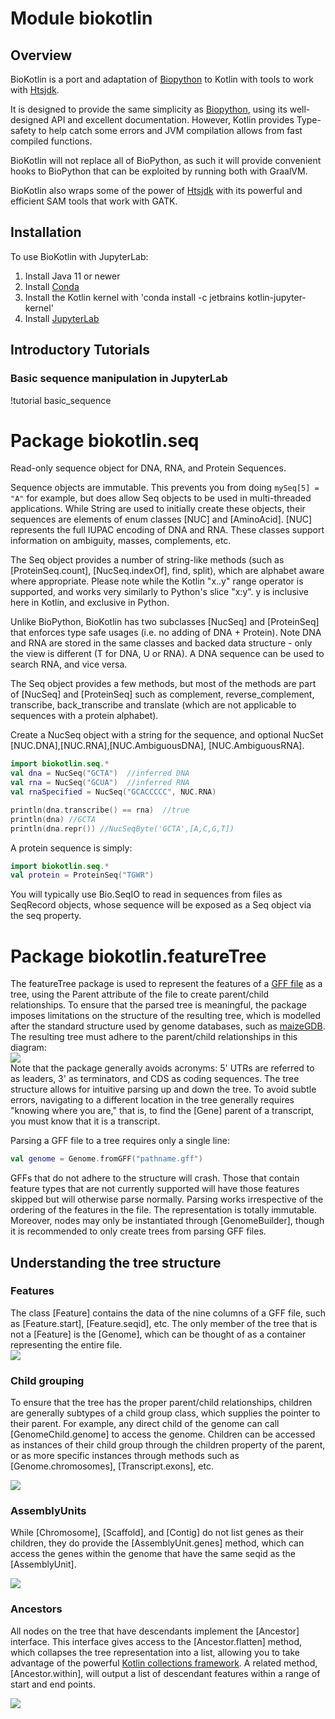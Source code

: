 # Module biokotlin

## Overview
BioKotlin is a port and adaptation of [Biopython](https://biopython.org) to Kotlin with tools to work with 
[Htsjdk](https://samtools.github.io/htsjdk/).

It is designed to provide the same simplicity as [Biopython](https://biopython.org), using its well-designed
API and excellent documentation.  However, Kotlin provides Type-safety to help catch
some errors and JVM compilation allows from fast compiled functions.

BioKotlin will not replace all of BioPython, as such it will provide convenient hooks
to BioPython that can be exploited by running both with GraalVM.

BioKotlin also wraps some of the power of [Htsjdk](https://samtools.github.io/htsjdk/) with
its powerful and efficient SAM tools that work with GATK.

## Installation
To use BioKotlin with JupyterLab:
1. Install Java 11 or newer
2. Install [Conda](https://docs.conda.io/projects/conda/en/latest/user-guide/install/index.html)
3. Install the Kotlin kernel with 'conda install -c jetbrains kotlin-jupyter-kernel'
4. Install [JupyterLab](https://jupyter.org/install)

## Introductory Tutorials
### Basic sequence manipulation in JupyterLab

!tutorial basic_sequence

# Package biokotlin.seq

Read-only sequence object for DNA, RNA, and Protein Sequences.

Sequence objects are immutable. This prevents you from doing `mySeq[5] = "A"` for example,
but does allow Seq objects to be used in multi-threaded applications.  While String are used to initially create
these objects, their sequences are elements of enum classes [NUC] and [AminoAcid].  [NUC] represents the full IUPAC encoding
of DNA and RNA.  These classes support information on ambiguity, masses, complements, etc.

The Seq object provides a number of string-like methods (such as [ProteinSeq.count], [NucSeq.indexOf],
find, split), which are alphabet aware where appropriate.  Please note while the Kotlin "x..y" range operator
is supported, and works very similarly to Python's slice "x:y".  y is inclusive here in Kotlin, and exclusive in Python.


Unlike BioPython, BioKotlin has two subclasses [NucSeq] and [ProteinSeq]
that enforces type safe usages (i.e. no adding of DNA + Protein).  Note DNA and RNA are stored in the same
classes and backed data structure - only the view is different (T for DNA, U or RNA).  A DNA sequence can be 
used to search RNA, and vice versa.

The Seq object provides a few methods, but most of the methods are part of [NucSeq] and [ProteinSeq] such
 as complement, reverse_complement, transcribe, back_transcribe and translate (which are
not applicable to sequences with a protein alphabet).

Create a NucSeq object with a string for the sequence, and optional NucSet [NUC.DNA],[NUC.RNA],[NUC.AmbiguousDNA],
[NUC.AmbiguousRNA]. 
```kotlin
import biokotlin.seq.*
val dna = NucSeq("GCTA")  //inferred DNA
val rna = NucSeq("GCUA")  //inferred RNA
val rnaSpecified = NucSeq("GCACCCCC", NUC.RNA)

println(dna.transcribe() == rna)  //true
println(dna) //GCTA
println(dna.repr()) //NucSeqByte('GCTA',[A,C,G,T])
``` 

A protein sequence is simply:
```kotlin
import biokotlin.seq.*
val protein = ProteinSeq("TGWR")
```

You will typically use Bio.SeqIO to read in sequences from files as
SeqRecord objects, whose sequence will be exposed as a Seq object via
the seq property.

# Package biokotlin.featureTree
The featureTree package is used to represent the features of a [GFF file](https://github.com/The-Sequence-Ontology/Specifications/blob/master/gff3.md)
as a tree, using the Parent attribute of the file to create parent/child relationships. To ensure that the parsed tree is
meaningful, the package imposes limitations on the structure of the resulting tree, which is modelled after the standard
structure used by genome databases, such as [maizeGDB](https://www.maizegdb.org/genome/assembly/Zm-B73-REFERENCE-NAM-5.0).
The resulting tree must adhere to the parent/child relationships in this diagram:
<img src="feature_tree/feature_tree_structure.svg" style="display: block; margin-left: auto; margin-right: auto">
Note that the package generally avoids acronyms: 5' UTRs are referred to as leaders, 3' as terminators, and CDS as coding
sequences. The tree structure allows for intuitive parsing up and down the tree. To avoid subtle errors, navigating
to a different location in the tree generally requires "knowing where you are," that is, to find the [Gene] parent
of a transcript, you must know that it is a transcript.

Parsing a GFF file to a tree requires only a single line:
```kotlin
val genome = Genome.fromGFF("pathname.gff")
```

GFFs that do not adhere to the structure will crash. Those that contain feature types that are not currently
supported will have those features skipped but will otherwise parse normally. Parsing works irrespective of the
ordering of the features in the file. The representation is totally immutable. Moreover, nodes may only
be instantiated through [GenomeBuilder], though it is recommended to only create trees from parsing GFF files. 

## Understanding the tree structure
### Features
The class [Feature] contains the data of the nine columns of a GFF file, 
such as [Feature.start], [Feature.seqid], etc. 
The only member of the  tree that is not a [Feature] is the [Genome], 
which can be thought of as a container representing the entire file.
<img src="feature_tree/features.svg" style="display: block; margin-left: auto; margin-right: auto">

### Child grouping
To ensure that the tree has the proper parent/child relationships, children are generally subtypes
of a child group class, which supplies the pointer to their parent. For example, any direct child of
the genome can call [GenomeChild.genome] to access the genome. Children can be accessed as instances
of their child group through the children property of the parent, or as more specific instances through
methods such as [Genome.chromosomes], [Transcript.exons], etc.

<img src="feature_tree/child_groupings.svg" style="display: block; margin-left: auto; margin-right: auto">

### AssemblyUnits
While [Chromosome], [Scaffold], and [Contig] do not list genes as their children, they do provide the [AssemblyUnit.genes]
method, which can access the genes within the genome that have the same seqid as the [AssemblyUnit].

<img src="feature_tree/assembly_unit.svg" style="display: block; margin-left: auto; margin-right: auto">

### Ancestors
All nodes on the tree that have descendants implement the [Ancestor] interface. This interface gives
access to the [Ancestor.flatten] method, which collapses the tree representation into a list, allowing
you to take advantage of the powerful [Kotlin collections framework](https://kotlinlang.org/docs/collections-overview.html). 
A related method, [Ancestor.within], will output a list of descendant features within a range of start 
and end points.

<img src="feature_tree/ancestors.svg" style="display: block; margin-left: auto; margin-right: auto">
